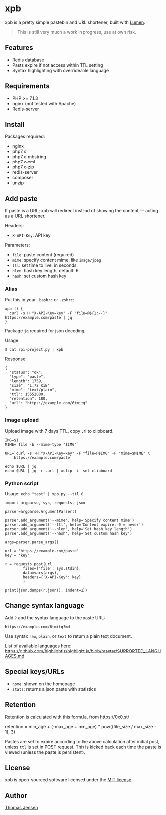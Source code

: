 # xpb
xpb is a pretty simple pastebin and URL shortener, built with [Lumen](https://lumen.laravel.com/).

> This is still very much a work in progress, use at own risk.

## Features
* Redis database
* Pasts expire if not access within TTL setting
* Syntax highlighting with overrideable language

## Requirements
* PHP >= 7.1.3
* nginx (not tested with Apache)
* Redis-server

## Install
Packages required:

* nginx
* php7.x
* php7.x-mbstring
* php7.x-xml
* php7.x-zip
* redis-server
* composer
* unzip

## Add paste
If paste is a URL; xpb will redirect instead of showing the content — acting as a URL shortener.

Headers:
* `X-API-Key`: API key

Parameters:
* `file`: paste content (required)
* `mime`: specify content mime, like `image/jpeg`
* `ttl`: set time to live, in seconds
* `hlen`: hash key length, default: 6
* `hash`: set custom hash key

### Alias
Put this in your `.bashrc` or `.zshrc`:
```
xpb () {
  curl -s H "X-API-Key=key" -F "file=@${1:--}" https://example.com/paste | jq
}
```
Package `jq` required for json decoding.

Usage:
```
$ cat rpi-project.py | xpb
```

Response:
```
{
  "status": "ok",
  "type": "paste",
  "length": 1759,
  "size": "1.72 KiB"
  "mime": "text/plain",
  "ttl": 15552000,
  "retention": 180,
  "url": "https://example.com/6tmitq"
}
```

### Image upload
Upload image with 7 days TTL, copy url to clipboard.

```
IMG=$1
MIME=`file -b --mime-type "$IMG"`

URL=`curl -s -H "X-API-Key=key" -F "file=@$IMG" -F "mime=$MIME" \
    https://example.com/paste`

echo $URL | jq
echo $URL | jq -r .url | xclip -i -sel clipboard
```

### Python script
Usage: `echo "test" | xpb.py --ttl 0`

```
import argparse, sys, requests, json

parser=argparse.ArgumentParser()

parser.add_argument('--mime', help='Specify content mime')
parser.add_argument('--ttl', help='Content expire, 0 = never')
parser.add_argument('--hlen', help='Set hash key length')
parser.add_argument('--hash', help='Set custom hash key')

args=parser.parse_args()

url = 'https://example.com/paste'
key = 'key'

r = requests.post(url,
        files={'file': sys.stdin},
        data=vars(args),
        headers={'X-API-Key': key}
        )

print(json.dumps(r.json(), indent=2))

```

## Change syntax language
Add `?` and the syntax language to the paste URL:
```
https://example.com/6tmitq?md
```

Use syntax `raw`, `plain`, or `text` to return a plain text document.

List of available languages here: https://github.com/highlightjs/highlight.js/blob/master/SUPPORTED_LANGUAGES.md

## Special keys/URLs
* `home`: shown on the homepage
* `stats`: returns a json paste with statistics

## Retention
Retention is calculated with this formula, from https://0x0.st/

   retention = min_age + (-max_age + min_age) * pow((file_size / max_size - 1), 3)

Pastes are set to expire according to the above calculation after initial post, unless `ttl` is set in POST request. This is kicked back each time the paste is viewed (unless the paste is persistent).

## License
xpb is open-sourced software licensed under the [MIT license](LICENSE).

## Author
[Thomas Jensen](https://thomas.stdout.no)
